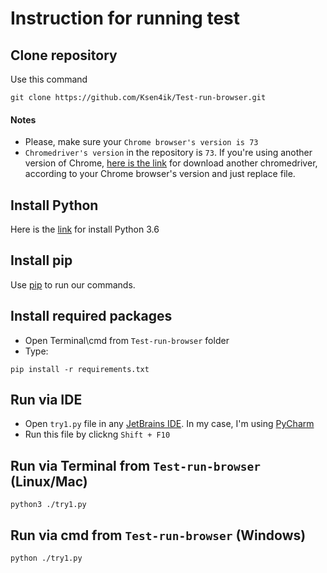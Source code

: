 # Instruction for running test 


## Clone repository

Use this command
```commandline
git clone https://github.com/Ksen4ik/Test-run-browser.git
```

#### Notes

- Please, make sure your ```Chrome browser's version is 73```
- ```Chromedriver's version``` in the repository is ```73```. If you're using another version of Chrome, [here is the link](http://chromedriver.chromium.org/) for download another chromedriver, according to your Chrome browser's version and just replace file.


## Install Python

Here is the [link](https://www.python.org/downloads/) for install Python 3.6


## Install pip

Use [pip](https://pip.pypa.io/en/latest/installing/) to run our commands. 


## Install required packages

- Open Terminal\cmd from ```Test-run-browser``` folder
- Type:
```commandline
pip install -r requirements.txt
```




## Run via IDE

- Open ```try1.py``` file in any [JetBrains IDE](https://www.jetbrains.com/). In my case, I'm using [PyCharm](https://www.jetbrains.com/pycharm/?fromMenu)
- Run this file by clickng ```Shift + F10```


## Run via Terminal  from ```Test-run-browser``` (Linux/Mac)

```commandline
python3 ./try1.py
```
## Run via cmd from ```Test-run-browser``` (Windows)

```commandline
python ./try1.py
```






 
